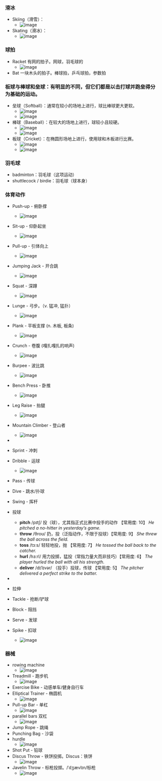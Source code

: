 ### 滑冰
- Skiing（滑雪）：
  - ![image](https://github.com/user-attachments/assets/cb307a37-8835-471e-8168-6b88ee26543e)
- Skating（滑冰）：
  - ![image](https://github.com/user-attachments/assets/5fce4e14-10ba-491d-8acb-8f11f4968c3f)

### 球拍
- Racket 有网的拍子。网球，羽毛球的
  - ![image](https://github.com/user-attachments/assets/67c74cff-efa5-4e02-bee4-aee74d1fcd13)
- Bat 一块木头的拍子。棒球拍，乒乓球拍，参数拍

### 板球与棒球和垒球：有明显的不同，但它们都是以击打球并跑垒得分为基础的运动。
- 垒球（Softball）：通常在较小的场地上进行，球比棒球更大更软。
  - ![image](https://github.com/user-attachments/assets/f8d3c5b0-3de2-4677-b01b-197dfc64907f)
  - ![image](https://github.com/user-attachments/assets/1feac5cf-fdcb-4c93-9f2c-44132ad104c7)
- 棒球（Baseball）：在较大的场地上进行，球较小且较硬。
  - ![image](https://github.com/user-attachments/assets/a47b21c0-27f2-472e-b46c-a53e05cc221b)
  - ![image](https://github.com/user-attachments/assets/3f046445-904d-44f3-aef2-dee687872bdc)
- 板球（Cricket）：在椭圆形场地上进行，使用球和木板进行比赛。
  - ![image](https://github.com/user-attachments/assets/51c2f7a1-e8e0-4271-a385-5975cc70e01c)
  - ![image](https://github.com/user-attachments/assets/37b80b56-1c18-485e-a4cb-e7f76e7b6541)

### 羽毛球
- badminton：羽毛球（这项运动）
- shuttlecock / birdie：羽毛球（球本身）

### 体育动作
- Push-up - 俯卧撑
  - ![image](https://github.com/user-attachments/assets/51d74f7b-6ce2-49b2-a4e1-fb8cd9596b3e)
- Sit-up - 仰卧起坐
  - ![image](https://github.com/user-attachments/assets/ca1532ed-bca4-472d-bf43-de33998a6b75)
- Pull-up - 引体向上
  - ![image](https://github.com/user-attachments/assets/bf018195-5f94-4266-b45e-12098b05a7e5)
- Jumping Jack - 开合跳
  - ![image](https://github.com/user-attachments/assets/cfa0cee8-ca27-44f0-a2cd-c88cf7ba4a79)
- Squat - 深蹲
  - ![image](https://github.com/user-attachments/assets/5ffeb112-6197-4b00-8d7d-bb96ee97a91d)
- Lunge - 弓步。（v. 猛冲, 猛扑）
  - ![image](https://github.com/user-attachments/assets/dc47e6bf-8e3b-4788-b63a-7dc303d0987f)
- Plank - 平板支撑 (n. 木板, 板条)
  - ![image](https://github.com/user-attachments/assets/61e4e408-96c2-4dce-aee9-7b6eb45dae43)
- Crunch - 卷腹 (嘎扎嘎扎的响声)
  - ![image](https://github.com/user-attachments/assets/c88d6e25-9345-4f6a-bf0a-1d849941d712)
- Burpee - 波比跳
  - ![image](https://github.com/user-attachments/assets/0d5a51c9-b776-4359-81b5-24db4d622712)
- Bench Press - 卧推
  - ![image](https://github.com/user-attachments/assets/9f586d7c-6133-4d43-8f31-7d7937cc8f3a)
- Leg Raise - 抬腿
  - ![image](https://github.com/user-attachments/assets/9536ba36-1132-4368-bf3c-39343c9facfb)
- Mountain Climber - 登山者
  - ![image](https://github.com/user-attachments/assets/6fb0409b-7424-430a-905b-6e76890d4f29)
-
- Sprint - 冲刺
- Dribble - 运球
  - ![image](https://github.com/user-attachments/assets/b0c71591-b807-4b5e-a242-42601b062f83)
- Pass - 传球
- Dive - 跳水/扑球
- Swing - 挥杆
- 投球
  - **pitch** /pɪtʃ/ 投（球），尤其指正式比赛中投手的动作 【常用度: 10】
    *He pitched a no-hitter in yesterday’s game.*
  - **throw** /θroʊ/ 扔，投（泛指动作，不限于投球）【常用度: 9】
    *She threw the ball across the field.*
  - **toss** /tɔːs/ 轻轻地投，抛 【常用度: 7】
    *He tossed the ball back to the catcher.*
  - **hurl** /hɜːrl/ 用力投掷，猛投（常指力量大而非技巧）【常用度: 6】
    *The player hurled the ball with all his strength.*
  - **deliver** /dɪˈlɪvər/ （投手）投球，传球 【常用度: 5】
    *The pitcher delivered a perfect strike to the batter.*

- 
- 拉伸
- Tackle - 抢断/铲球
- Block - 阻挡
- Serve - 发球
- Spike - 扣球
  - ![image](https://github.com/user-attachments/assets/55861dbe-4aba-4682-9d69-e6ca10c10da5)

### 器械
- rowing machine
  - ![image](https://github.com/user-attachments/assets/2fbdafe3-7705-48d1-b8dd-aab6d51ba49c)
- Treadmill - 跑步机
  - ![image](https://github.com/user-attachments/assets/6366ee65-9e3d-4604-8454-20b40c9cd90e)
- Exercise Bike - 动感单车/健身自行车
- Elliptical Trainer - 椭圆机
  - ![image](https://github.com/user-attachments/assets/f7b7b44e-6296-4473-87d0-ebba587a6964)
- Pull-up Bar - 单杠
  - ![image](https://github.com/user-attachments/assets/cc0f9712-5964-4973-bca7-f2d6867992ed)
- parallel bars 双杠
  - ![image](https://github.com/user-attachments/assets/3c67be6c-f7f2-44f1-80a7-2c2cc0ed7821)
- Jump Rope - 跳绳
- Punching Bag - 沙袋
- hurdle
  - ![image](https://github.com/user-attachments/assets/0ba19cf5-ac24-4e7f-8fde-24650fc1876d)
- Shot Put - 铅球
- Discus Throw - 铁饼投掷。Discus：铁饼
  - ![image](https://github.com/user-attachments/assets/de2f5305-5e9d-418c-bde9-841347987915)
- Javelin Throw - 标枪投掷。/ˈdʒævlɪn/标枪
  - ![image](https://github.com/user-attachments/assets/1ae1d3aa-fa10-4181-a340-cf3da47dd6af)

